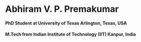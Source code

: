 # Abhiram V. P. Premakumar
#### PhD Student at University of Texas Arlington, Texas, USA
#### M.Tech from Indian Institute of Technology (IIT) Kanpur, India
